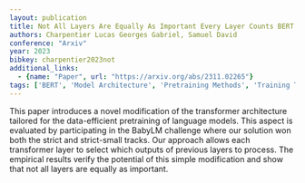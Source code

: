 ```yaml
---
layout: publication
title: Not All Layers Are Equally As Important Every Layer Counts BERT
authors: Charpentier Lucas Georges Gabriel, Samuel David
conference: "Arxiv"
year: 2023
bibkey: charpentier2023not
additional_links:
  - {name: "Paper", url: "https://arxiv.org/abs/2311.02265"}
tags: ['BERT', 'Model Architecture', 'Pretraining Methods', 'Training Techniques', 'Transformer']
---
```

This paper introduces a novel modification of the transformer architecture tailored for the data-efficient pretraining of language models. This aspect is evaluated by participating in the BabyLM challenge where our solution won both the strict and strict-small tracks. Our approach allows each transformer layer to select which outputs of previous layers to process. The empirical results verify the potential of this simple modification and show that not all layers are equally as important.
